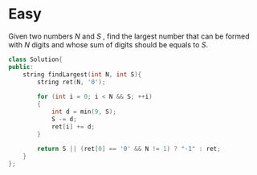 # Easy

Given two numbers $N$ and $S$ , find the largest number that can be formed with $N$ digits and whose sum of digits should be equals to $S$.

```cpp
class Solution{
public:
    string findLargest(int N, int S){
        string ret(N, '0');
        
        for (int i = 0; i < N && S; ++i)
        {
            int d = min(9, S);
            S -= d;
            ret[i] += d;
        }
        
        return S || (ret[0] == '0' && N != 1) ? "-1" : ret;
    }
};
```
